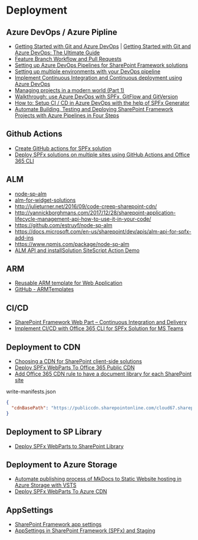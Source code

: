# Deployment

## Azure DevOps / Azure Pipline

- [Getting Started with Git and Azure DevOps](https://www.sharepointeurope.com/getting-started-with-git-and-azure-devops-the-ultimate-guide/) | [Getting Started with Git and Azure DevOps: The Ultimate Guide](https://cloudskills.io/blog/git-azure-devops)
- [Feature Branch Workflow and Pull Requests](https://cloudskills.io/blog/git-azure-devops-2)
- [Setting up Azure DevOps Pipelines for SharePoint Framework solutions](https://youtu.be/GqmbRpiTBXg?t=2278)
- [Setting up multiple environments with your DevOps pipeline](https://www.youtube.com/watch?v=8gQFUQzDzSs)
- [Implement Continuous Integration and Continuous deployment using Azure DevOps](https://docs.microsoft.com/en-us/sharepoint/dev/spfx/toolchain/implement-ci-cd-with-azure-devops)
- [Managing projects in a modern world (Part 1)](https://ionallthethings.wordpress.com/2019/02/22/managing-projects-in-a-modern-world-part-1/)
- [Walkthrough: use Azure DevOps with SPFx, GitFlow and GitVersion](http://thecollaborationcorner.com/2019/02/28/azure-devops-with-spfx-gitflow-gitversion/)
- [How to: Setup CI / CD in Azure DevOps with the help of SPFx Generator](https://coreyroth.com/2019/05/06/how-to-setup-ci-cd-in-azure-devops-with-the-help-of-spfx-generator/)
- [Automate Building, Testing and Deploying SharePoint Framework Projects with Azure Pipelines in Four Steps](https://www.voitanos.io/blog/sharepoint-framework-azure-pipelines-templates)

## Github Actions

- [Create GitHub actions for SPFx solution](https://medium.com/@anoopt/create-github-actions-for-spfx-solution-cc4a810b87db)
- [Deploy SPFx solutions on multiple sites using GitHub Actions and Office 365 CLI](https://aakashbhardwaj619.github.io/2020/06/09/GitHub-Actions-Multi-Deployment.html)

## ALM

- [node-sp-alm](https://www.npmjs.com/package/node-sp-alm)
- [alm-for-widget-solutions](https://bob1german.com/2016/11/11/alm-for-widget-solutions)
- http://julieturner.net/2016/09/code-creep-sharepoint-cdn/
- http://yannickborghmans.com/2017/12/28/sharepoint-application-lifecycle-management-api-how-to-use-it-in-your-code/
- https://github.com/estruyf/node-sp-alm
- https://docs.microsoft.com/en-us/sharepoint/dev/apis/alm-api-for-spfx-add-ins
- https://www.npmjs.com/package/node-sp-alm
- [ALM API and installSolution SiteScript Action Demo](https://github.com/AJIXuMuK/demos/tree/master/alm)

## ARM

- [Reusable ARM template for Web Application](https://joelfmrodrigues.wordpress.com/2018/11/19/reusable-arm-template-for-web-application/)
- [GitHub - ARMTemplates](https://github.com/joelfmrodrigues/ARMTemplates)

## CI/CD

- [SharePoint Framework Web Part – Continuous Integration and Delivery](https://blog.sprider.org/2018/09/16/sharepoint-framework-web-part-continuous-integration-and-delivery/)
- [Implement CI/CD with Office 365 CLI for SPFx Solution for MS Teams](https://www.c-sharpcorner.com/article/implement-cicd-with-office-365-cli-for-spfx-solution-for-ms-teams/)

## Deployment to CDN

- [Choosing a CDN for SharePoint client-side solutions](https://bob1german.com/2017/12/04/choosing-a-cdn-for-sharepoint-client-side-solutions/)
- [Deploy SPFx WebParts To Office 365 Public CDN](https://www.c-sharpcorner.com/article/sharepoint-framework-deploy-spfx-webparts-to-office-365-public-cdn/)
- [Add Office 365 CDN rule to have a document library for each SharePoint site](http://sharepoint-tricks.com/add-office-365-cdn-rule-to-have-a-document-library-for-each-sharepoint-site/)

write-manifests.json

```json
{
  "cdnBasePath": "https://publiccdn.sharepointonline.com/cloud67.sharepoint.com/cdn/topnavmenu"
}
```

## Deployment to SP Library

- [Deploy SPFx WebParts to SharePoint Library](https://www.c-sharpcorner.com/article/sharepoint-framework-deploy-spfx-webparts-to-sharepoint-library/)

## Deployment to Azure Storage

- [Automate publishing process of MkDocs to Static Website hosting in Azure Storage with VSTS](<https://www.eliostruyf.com/automate-publishing-process-of-mkdocs-to-static-website-hosting-in-azure-storage-with-vsts>)
- [Deploy SPFx WebParts To Azure CDN](https://www.c-sharpcorner.com/article/sharepoint-framework-deploy-spfx-webparts-to-azure-cdn/)

## AppSettings

- [SharePoint Framework app settings](https://blog.velingeorgiev.com/sharepoint-framework-app-settings)
- [AppSettings in SharePoint Framework (SPFx) and Staging](https://mmsharepoint.wordpress.com/2018/10/06/appsettings-in-sharepoint-framework-spfx-and-staging/)

